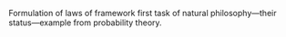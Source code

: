 Formulation of laws of framework first task of natural philosophy—their status—example from probability theory.